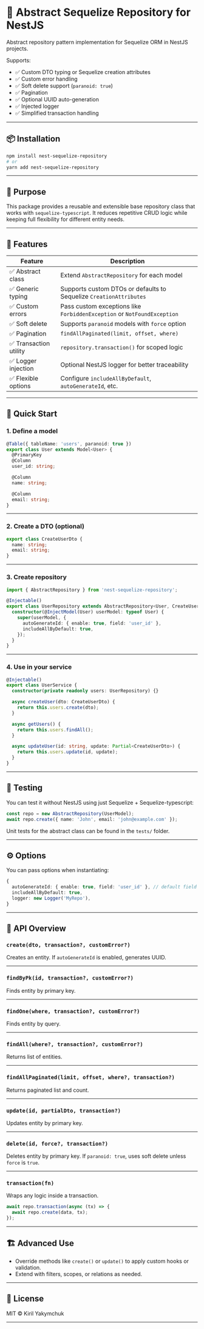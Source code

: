 # 🧱 Abstract Sequelize Repository for NestJS

Abstract repository pattern implementation for Sequelize ORM in NestJS projects.

Supports:

- ✅ Custom DTO typing or Sequelize creation attributes
- ✅ Custom error handling
- ✅ Soft delete support (`paranoid: true`)
- ✅ Pagination
- ✅ Optional UUID auto-generation
- ✅ Injected logger
- ✅ Simplified transaction handling

---

## 📦 Installation

```bash
npm install nest-sequelize-repository
# or
yarn add nest-sequelize-repository
```

---

## 🧠 Purpose

This package provides a reusable and extensible base repository class that works with `sequelize-typescript`. It reduces repetitive CRUD logic while keeping full flexibility for different entity needs.

---

## 🔧 Features

| Feature               | Description                                                             |
|-----------------------|-------------------------------------------------------------------------|
| ✅ Abstract class      | Extend `AbstractRepository` for each model                              |
| ✅ Generic typing      | Supports custom DTOs or defaults to Sequelize `CreationAttributes`      |
| ✅ Custom errors       | Pass custom exceptions like `ForbiddenException` or `NotFoundException` |
| ✅ Soft delete         | Supports `paranoid` models with `force` option                          |
| ✅ Pagination          | `findAllPaginated(limit, offset, where)`                                |
| ✅ Transaction utility | `repository.transaction()` for scoped logic                             |
| ✅ Logger injection    | Optional NestJS logger for better traceability                          |
| ✅ Flexible options    | Configure `includeAllByDefault`, `autoGenerateId`, etc.                 |

---

## 🚀 Quick Start

### 1. Define a model

```ts
@Table({ tableName: 'users', paranoid: true })
export class User extends Model<User> {
  @PrimaryKey
  @Column
  user_id: string;

  @Column
  name: string;

  @Column
  email: string;
}
```

---

### 2. Create a DTO (optional)

```ts
export class CreateUserDto {
  name: string;
  email: string;
}
```

---

### 3. Create repository

```ts
import { AbstractRepository } from 'nest-sequelize-repository';

@Injectable()
export class UserRepository extends AbstractRepository<User, CreateUserDto> {
  constructor(@InjectModel(User) userModel: typeof User) {
    super(userModel, {
      autoGenerateId: { enable: true, field: 'user_id' },
      includeAllByDefault: true,
    });
  }
}
```

---

### 4. Use in your service

```ts
@Injectable()
export class UserService {
  constructor(private readonly users: UserRepository) {}

  async createUser(dto: CreateUserDto) {
    return this.users.create(dto);
  }

  async getUsers() {
    return this.users.findAll();
  }

  async updateUser(id: string, update: Partial<CreateUserDto>) {
    return this.users.update(id, update);
  }
}
```

---

## 🧪 Testing

You can test it without NestJS using just Sequelize + Sequelize-typescript:

```ts
const repo = new AbstractRepository(UserModel);
await repo.create({ name: 'John', email: 'john@example.com' });
```

Unit tests for the abstract class can be found in the `tests/` folder.

---

## ⚙️ Options

You can pass options when instantiating:

```ts
{
  autoGenerateId: { enable: true, field: 'user_id' }, // default field is 'id'
  includeAllByDefault: true,
  logger: new Logger('MyRepo'),
}
```

---

## 📄 API Overview

### `create(dto, transaction?, customError?)`
Creates an entity. If `autoGenerateId` is enabled, generates UUID.

---

### `findByPk(id, transaction?, customError?)`
Finds entity by primary key.

---

### `findOne(where, transaction?, customError?)`
Finds entity by query.

---

### `findAll(where?, transaction?, customError?)`
Returns list of entities.

---

### `findAllPaginated(limit, offset, where?, transaction?)`
Returns paginated list and count.

---

### `update(id, partialDto, transaction?)`
Updates entity by primary key.

---

### `delete(id, force?, transaction?)`
Deletes entity by primary key. If `paranoid: true`, uses soft delete unless `force` is `true`.

---

### `transaction(fn)`
Wraps any logic inside a transaction.

```ts
await repo.transaction(async (tx) => {
  await repo.create(data, tx);
});
```

---

## 🏗️ Advanced Use

- Override methods like `create()` or `update()` to apply custom hooks or validation.
- Extend with filters, scopes, or relations as needed.

---

## 📜 License

MIT © Kiril Yakymchuk

---
